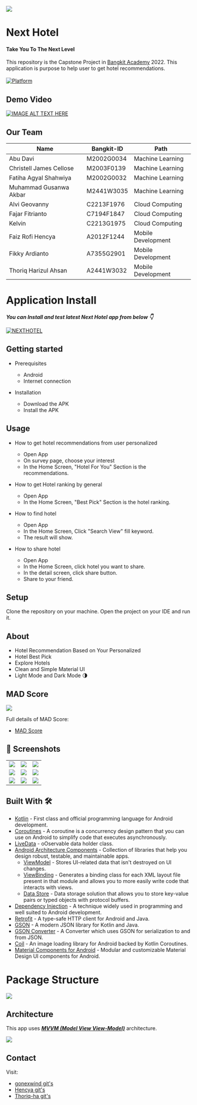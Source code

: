 ![](https://drive.google.com/uc?export=view&id=10H3HcoIbQmfes-6vg3Q_JFcEYwwOqqEp)

# **Next Hotel** 

#### Take You To The Next Level

This repository is the Capstone Project in [Bangkit Academy](https://grow.google/intl/id_id/bangkit/) 2022. This application is purpose to help user to get hotel recommendations.<br><br>
 [![Platform](https://img.shields.io/badge/platform-Android-green.svg)](http://developer.android.com/index.html)<br>
 
## Demo Video 
[![IMAGE ALT TEXT HERE](https://img.youtube.com/vi/cvlKvAMvqIY/0.jpg)](https://www.youtube.com/watch?v=cvlKvAMvqIY)

## Our Team
| Name                            | Bangkit-ID    | Path               |
| -------------                   | ------------- | -------------      |
| Abu Davi                        | M2002G0034    | Machine Learning   |
| Christell James Cellose         | M2003F0139    | Machine Learning   |
| Fatiha Agyal Shahwiya           | M2002G0032    | Machine Learning   |
| Muhammad Gusanwa Akbar          | M2441W3035    | Machine Learning   |
| Alvi Geovanny                   | C2213F1976    | Cloud Computing    |
| Fajar Fitrianto                 | C7194F1847    | Cloud Computing    |
| Kelvin                          | C2213G1975    | Cloud Computing    |
| Faiz Rofi Hencya                | A2012F1244    | Mobile Development |
| Fikky Ardianto                  | A7355G2901    | Mobile Development |
| Thoriq Harizul Ahsan            | A2441W3032    | Mobile Development |

# Application Install

***You can Install and test latest Next Hotel app from below 👇***

[![NEXTHOTEL](https://img.shields.io/badge/NextHotel✅-APK-red.svg?style=for-the-badge&logo=android)](https://github.com/Next-Hotel/NextHotel-APP/releases/download/v1.0.0/app-debug.apk)


## Getting started
- Prerequisites
  - Android
  - Internet connection

- Installation
  - Download the APK
  - Install the APK

## Usage
- How to get hotel recommendations from user personalized
  - Open App
  - On survey page, choose your interest
  - In the Home Screen, "Hotel For You" Section is the recommendations.

- How to get Hotel ranking by general
  - Open App
  - In the Home Screen, "Best Pick" Section is the hotel ranking.

- How to find hotel
  - Open App
  - In the Home Screen, Click "Search View" fill keyword.
  - The result will show.

- How to share hotel
  - Open App
  - In the Home Screen, click hotel you want to share.
  - In the detail screen, click share button.
  - Share to your friend.

## Setup
Clone the repository on your machine. Open the project on your IDE and run it.

## About
- Hotel Recommendation Based on Your Personalized
- Hotel Best Pick
- Explore Hotels
- Clean and Simple Material UI
- Light Mode and Dark Mode 🌗

## MAD Score

![](media/mad_score.png)

Full details of MAD Score:
- [MAD Score](https://madscorecard.withgoogle.com/scorecards/863589300/)


## 📸 Screenshots
||||
|:----------------------------------------:|:-----------------------------------------:|:-----------------------------------------: |
| ![](media/dark/splash.jpg) | ![](media/dark/survey.jpg) | ![](media/dark/home.jpg) |
| ![](media/dark/explore.jpg) | ![](media/dark/setting.jpg) | ![](media/dark/search.jpg) |
| ![](media/dark/detail.jpg) | ![](media/dark/facility.jpg) | ![](media/light/home.jpg) |

## Built With 🛠
- [Kotlin](https://kotlinlang.org/) - First class and official programming language for Android development.
- [Coroutines](https://kotlinlang.org/docs/reference/coroutines-overview.html) - A coroutine is a concurrency design pattern that you can use on Android to simplify code that executes asynchronously.
- [LiveData](https://developer.android.com/topic/libraries/architecture/livedata) -  oOservable data holder class.
- [Android Architecture Components](https://developer.android.com/topic/libraries/architecture) - Collection of libraries that help you design robust, testable, and maintainable apps.
    - [ViewModel](https://developer.android.com/topic/libraries/architecture/viewmodel) - Stores UI-related data that isn't destroyed on UI changes.
    - [ViewBinding](https://developer.android.com/topic/libraries/view-binding) - Generates a binding class for each XML layout file present in that module and allows you to more easily write code that interacts with views.
    - [Data Store](https://developer.android.com/topic/libraries/architecture/datastore) - Data storage solution that allows you to store key-value pairs or typed objects with protocol buffers.
- [Dependency Injection](https://developer.android.com/training/dependency-injection) - A technique widely used in programming and well suited to Android development.
- [Retrofit](https://square.github.io/retrofit/) - A type-safe HTTP client for Android and Java.
- [GSON](https://github.com/google/gson) - A modern JSON library for Kotlin and Java.
- [GSON Converter](https://github.com/square/retrofit/tree/master/retrofit-converters/gson) - A Converter which uses GSON for serialization to and from JSON.
- [Coil](https://github.com/coil-kt/coil) - An image loading library for Android backed by Kotlin Coroutines.
- [Material Components for Android](https://github.com/material-components/material-components-android) - Modular and customizable Material Design UI components for Android.

# Package Structure
![](media/structure_folder.png)
    
## Architecture
This app uses [***MVVM (Model View View-Model)***](https://developer.android.com/jetpack/docs/guide#recommended-app-arch) architecture.

![](https://developer.android.com/topic/libraries/architecture/images/final-architecture.png)

## Contact
Visit:
- [gonexwind git's](https://github.com/gonexwind)
- [Hencya git's](https://github.com/Hencya)
- [Thoriq-ha git's](https://github.com/Thoriq-ha)

